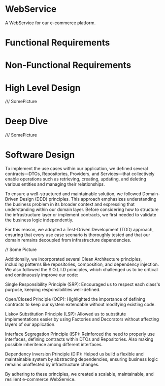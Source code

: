 # WebService
A WebService for our e-commerce platform.

# Functional Requirements 

# Non-Functional Requirements

# High Level Design
/// SomePicture

# Deep Dive 
/// SomePicture

# Software Design

To implement the use cases within our application, we defined several contracts—DTOs, Repositories, Providers, and Services—that collectively enable operations such as retrieving, creating, updating, and deleting various entities and managing their relationships.

To ensure a well-structured and maintainable solution, we followed Domain-Driven Design (DDD) principles. This approach emphasizes understanding the business problem in its broader context and expressing that understanding within our domain layer. Before considering how to structure the infrastructure layer or implement contracts, we first needed to validate the business logic independently.

For this reason, we adopted a Test-Driven Development (TDD) approach, ensuring that every use case scenario is thoroughly tested and that our domain remains decoupled from infrastructure dependencies.

// Some Picture

Additionally, we incorporated several Clean Architecture principles, including patterns like repositories, composition, and dependency injection. We also followed the S.O.L.I.D principles, which challenged us to be critical and continuously improve our code:

Single Responsibility Principle (SRP): Encouraged us to respect each class's purpose, keeping responsibilities well-defined.

Open/Closed Principle (OCP): Highlighted the importance of defining contracts to keep our system extendable without modifying existing code.

Liskov Substitution Principle (LSP): Allowed us to substitute implementations easier by using Factories and Decorators without affecting layers of our application.

Interface Segregation Principle (ISP): Reinforced the need to properly use interfaces, defining contracts within DTOs and Repositories. Also making possible inheritence among different interfaces.

Dependency Inversion Principle (DIP): Helped us build a flexible and maintainable system by abstracting dependencies, ensuring business logic remains unaffected by infrastructure changes.

By adhering to these principles, we created a scalable, maintainable, and resilient e-commerce WebService.